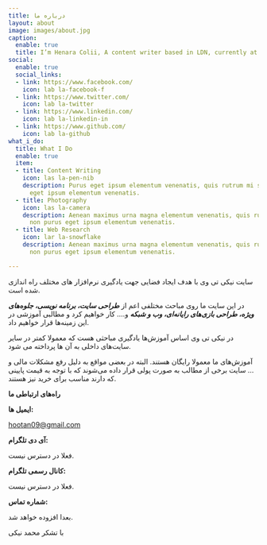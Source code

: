 ```yaml
---
title: درباره ما
layout: about
image: images/about.jpg
caption:
  enable: true
  title: I’m Henara Colii, A content writer based in LDN, currently at Bookworm.
social:
  enable: true
  social_links:
  - link: https://www.facebook.com/
    icon: lab la-facebook-f
  - link: https://www.twitter.com/
    icon: lab la-twitter
  - link: https://www.linkedin.com/
    icon: lab la-linkedin-in
  - link: https://www.github.com/
    icon: lab la-github
what_i_do:
  title: What I Do
  enable: true
  item:
  - title: Content Writing
    icon: las la-pen-nib
    description: Purus eget ipsum elementum venenatis, quis rutrum mi semper nonpurus
      eget ipsum elementum venenatis.
  - title: Photography
    icon: las la-camera
    description: Aenean maximus urna magna elementum venenatis, quis rutrum mi semper
      non purus eget ipsum elementum venenatis.
  - title: Web Research
    icon: lar la-snowflake
    description: Aenean maximus urna magna elementum venenatis, quis rutrum mi semper
      non purus eget ipsum elementum venenatis.

---
```

سایت نیکی تی وی با هدف ایجاد فضایی جهت یادگیری نرم‌افزار های مختلف راه اندازی شده است.

در این سایت ما روی مباحث مختلفی اعم از **_طراحی سایت، برنامه نویسی، جلوه‌های ویژه، طراحی بازی‌های رایانه‌ای، وب و شبکه_** و…. کار خواهیم کرد و مطالبی آموزشی در این زمینه‌ها قرار خواهیم داد.

در نیکی تی وی اساس آموزش‌ها یادگیری مباحثی هست که معمولا کمتر در سایر سایت‌های داخلی به آن ها پرداخته می شود.

آموزش‌های ما معمولا رایگان هستند. البته در بعضی مواقع به دلیل رفع مشکلات مالی و … سایت برخی از مطالب به صورت پولی قرار داده می‌شوند که با توجه به قیمت پایینی که دارند مناسب برای خرید نیز هستند.

**راه‌های ارتباطی ما**

**ایمیل ها:**

hootan09@gmail.com

**آی دی تلگرام:**

فعلا در دسترس نیست.

**کانال رسمی تلگرام:**

فعلا در دسترس نیست.

**شماره تماس:**

بعدا افزوده خواهد شد.

با تشکر محمد نیکی